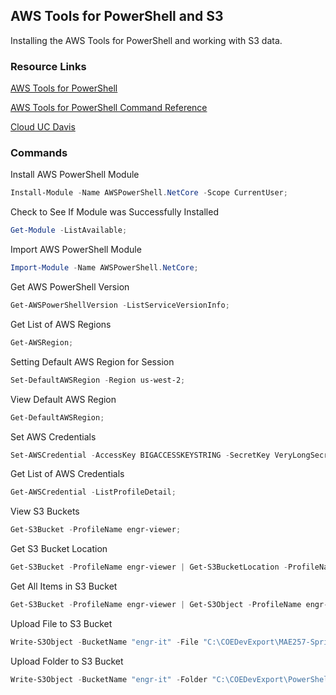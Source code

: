 ## AWS Tools for PowerShell and S3

Installing the AWS Tools for PowerShell and working with S3 data. 

### Resource Links

[AWS Tools for PowerShell](https://aws.amazon.com/powershell/)

[AWS Tools for PowerShell Command Reference](https://docs.aws.amazon.com/powershell/v5/reference/)

[Cloud UC Davis](https://cloud.ucdavis.edu/)

### Commands

Install AWS PowerShell Module
```powershell
Install-Module -Name AWSPowerShell.NetCore -Scope CurrentUser;
```

Check to See If Module was Successfully Installed
```powershell
Get-Module -ListAvailable;
```

Import AWS PowerShell Module
```powershell
Import-Module -Name AWSPowerShell.NetCore;
```

Get AWS PowerShell Version
```powershell
Get-AWSPowerShellVersion -ListServiceVersionInfo;
```

Get List of AWS Regions
```powershell
Get-AWSRegion;
```

Setting Default AWS Region for Session
```powershell
Set-DefaultAWSRegion -Region us-west-2;
```

View Default AWS Region
```powershell
Get-DefaultAWSRegion;
```

Set AWS Credentials
```powershell
Set-AWSCredential -AccessKey BIGACCESSKEYSTRING -SecretKey VeryLongSecretKey -StoreAs engr-demo
```

Get List of AWS Credentials 
```powershell
Get-AWSCredential -ListProfileDetail; 
```

View S3 Buckets 
```powershell
Get-S3Bucket -ProfileName engr-viewer;
```

Get S3 Bucket Location
```powershell
Get-S3Bucket -ProfileName engr-viewer | Get-S3BucketLocation -ProfileName engr-viewer
```

Get All Items in S3 Bucket 
```powershell
Get-S3Bucket -ProfileName engr-viewer | Get-S3Object -ProfileName engr-viewer
```

Upload File to S3 Bucket
```powershell
Write-S3Object -BucketName "engr-it" -File "C:\COEDevExport\MAE257-Spring2025.mp4" -Key "Videos/MAE257-Week1-Spring2025.mp4" -ProfileName engr-uploader;
```

Upload Folder to S3 Bucket 
```powershell
Write-S3Object -BucketName "engr-it" -Folder "C:\COEDevExport\PowerShellUsersGroup" -KeyPrefix "PSUGroup" -Recurse -ProfileName engr-uploader;
```